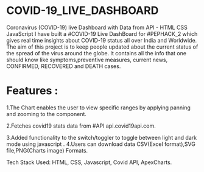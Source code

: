 # COVID-19_LIVE_DASHBOARD

Coronavirus (COVID-19) live Dashboard with Data from API - HTML CSS JavaScript
I have built a #COVID-19 Live DashBoard for #PEPHACK_2 which gives real time insights about COVID-19 status all over India and Worldwide.
The aim of this project is to keep people updated about the current status of the spread of the virus around the globe. 
It contains all the info that one should know like symptoms,preventive measures, current news, CONFIRMED, RECOVERED and DEATH cases.

# Features :

1.The Chart enables the user to view specific ranges by applying panning and zooming to the component.

2.Fetches covid19 stats data from #API api.covid19api.com.

3.Added functionality to the switch/toggler to toggle between light and dark mode using javascript
.
4.Users can download data CSV(Excel format),SVG file,PNG(Charts image) Formats.

Tech Stack Used: HTML, CSS, Javascript, Covid API, ApexCharts.
